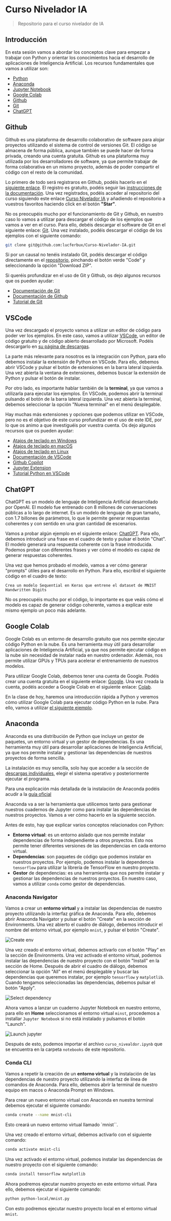 # Curso Nivelador IA

> Repositorio para el curso nivelador de IA

## Introducción

En esta sesión vamos a abordar los conceptos clave para empezar a trabajar con Python y orientar los conocimientos hacia el desarrollo de aplicaciones de Inteligencia Artificial. Los recursos fundamentales que vamos a utilizar son:

- [Python](https://www.python.org/)
- [Anaconda](https://www.anaconda.com/)
- [Jupyter Notebook](https://jupyter.org/)
- [Google Colab](https://colab.research.google.com/)
- [Github](https://github.com/)
- [Git](https://git-scm.com/)
- [ChatGPT](https://chat.openai.com/)

## Github

Github es una plataforma de desarrollo colaborativo de software para alojar proyectos utilizando el sistema de control de versiones Git. El código se almacena de forma pública, aunque también se puede hacer de forma privada, creando una cuenta gratuita. Github es una plataforma muy utilizada por los desarrolladores de software, ya que permite trabajar de forma colaborativa en un mismo proyecto, además de poder compartir el código con el resto de la comunidad.

Lo primero de todo será registraros en Github, podéis hacerlo en el [siguiente enlace](https://github.com/signup). El registro es gratuito, podéis seguir las [instrucciones de la documentación](https://docs.github.com/es/get-started/signing-up-for-github/signing-up-for-a-new-github-account). Una vez registrados, podéis acceder al repositorio del curso siguiendo este enlace [Curso Nivelador IA](https://github.com/lucferbux/Curso-Nivelador-IA) y añadiendo el repositorio a vuestros favoritos haciendo click en el botón **"Star"**.

No os preocupéis mucho por el funcionamiento de Git y Github, en nuestro caso lo vamos a utilizar para descargar el código de los ejemplos que vamos a ver en el curso. Para ello, debéis descargar el software de Git en el siguiente enlace: [Git](https://git-scm.com/). Una vez instalado, podéis descargar el código de los ejemplos con el siguiente comando:

```bash
git clone git@github.com:lucferbux/Curso-Nivelador-IA.git
```

Si por un causal no tenéis instalado Git, podéis descargar el código directamente en el [repositorio](https://github.com/lucferbux/Curso-Nivelador-IA), pinchando el botón verde "Code" y seleccionando la opción "Download ZIP".

Si queréis profundizar en el uso de Git y Github, os dejo algunos recursos que os pueden ayudar:

- [Documentación de Git](https://git-scm.com/doc)
- [Documentación de Github](https://docs.github.com/es)
- [Tutorial de Git](https://git-scm.com/docs/gittutorial)

## VSCode

Una vez descargado el proyecto vamos a utilizar un editor de código para poder ver los ejemplos. En este caso, vamos a utilizar [VSCode](https://code.visualstudio.com/), un editor de código gratuito y de código abierto desarrollado por Microsoft. Podéis descargarlo en [su página de descargas](https://code.visualstudio.com/Download).

La parte más relevante para nosotros es la integración con Python, para ello debemos instalar la extensión de Python en VSCode. Para ello, debemos abrir VSCode y pulsar el botón de extensiones en la barra lateral izquierda. Una vez abierta la ventana de extensiones, debemos buscar la extensión de Python y pulsar el botón de instalar.

Por otro lado, es importante hablar también de la **terminal**, ya que vamos a utilizarla para ejecutar los ejemplos. En VSCode, podemos abrir la terminal pulsando el botón de la barra lateral izquierda. Una vez abierta la terminal, debemos seleccionar la opción "Nueva terminal" en el menú desplegable.

Hay muchas más extensiones y opciones que podemos utilizar en VSCode, pero no es el objetivo de este curso profundizar en el uso de este IDE, por lo que os animo a que investiguéis por vuestra cuenta. Os dejo algunos recursos que os pueden ayudar:

- [Atajos de teclado en Windows](https://code.visualstudio.com/shortcuts/keyboard-shortcuts-windows.pdf)
- [Atajos de teclado en macOS](https://code.visualstudio.com/shortcuts/keyboard-shortcuts-macos.pdf)
- [Atajos de teclado en Linux](https://code.visualstudio.com/shortcuts/keyboard-shortcuts-linux.pdf)
- [Documentación de VSCode](https://code.visualstudio.com/docs)
- [Github Copilot](https://github.com/features/copilot)
- [Jupyter Extension](https://marketplace.visualstudio.com/items?itemName=ms-toolsai.jupyter)
- [Tutorial Python en VSCode](https://code.visualstudio.com/docs/python/python-tutorial)

## ChatGPT

ChatGPT es un modelo de lenguaje de Inteligencia Artificial desarrollado por OpenAI. El modelo fue entrenado con 8 millones de conversaciones públicas a lo largo de internet. Es un modelo de lenguaje de gran tamaño, con 1.7 billones de parámetros, lo que le permite generar respuestas coherentes y con sentido en una gran cantidad de escenarios.

Vamos a probar algún ejemplo en el siguiente enlace: [ChatGPT](https://chat.openai.com/). Para ello, debemos introducir una frase en el cuadro de texto y pulsar el botón "Chat". El modelo generará una respuesta coherente con la frase introducida. Podemos probar con diferentes frases y ver cómo el modelo es capaz de generar respuestas coherentes.

Una vez que hemos probado el modelo, vamos a ver cómo generar "prompts" útiles para el desarrollo en Python. Para ello, escribid el siguiente código en el cuadro de texto:

```text
Crea un modelo Sequential en Keras que entrene el dataset de MNIST Handwritten Digits
```

No os preocupéis mucho por el código, lo importante es que veáis cómo el modelo es capaz de generar código coherente, vamos a explicar este mismo ejemplo un poco más adelante.

## Google Colab

Google Colab es un entorno de desarrollo gratuito que nos permite ejecutar código Python en la nube. Es una herramienta muy útil para desarrollar aplicaciones de Inteligencia Artificial, ya que nos permite ejecutar código en la nube sin necesidad de instalar nada en nuestro ordenador. Además, nos permite utilizar GPUs y TPUs para acelerar el entrenamiento de nuestros modelos.

Para utilizar Google Colab, debemos tener una cuenta de Google. Podéis crear una cuenta gratuita en el siguiente enlace: [Google](https://accounts.google.com/signup). Una vez creada la cuenta, podéis acceder a Google Colab en el siguiente enlace: [Colab](https://colab.research.google.com/).

En la clase de hoy, haremos una introducción rápida a Python y veremos cómo utilizar Google Colab para ejecutar código Python en la nube. Para ello, vamos a utilizar [el siguiente ejemplo](https://colab.research.google.com/drive/1SqDj22rYo_2_E1DcxQMhvLNNo8UMaNk7?usp=sharing).

## Anaconda

Anaconda es una distribución de Python que incluye un gestor de paquetes, un entorno virtual y un gestor de dependencias. Es una herramienta muy útil para desarrollar aplicaciones de Inteligencia Artificial, ya que nos permite instalar y gestionar las dependencias de nuestros proyectos de forma sencilla.

La instalación es muy sencilla, solo hay que acceder a la sección de [descargas individuales](https://www.anaconda.com/products/individual), elegir el sistema operativo y posteriormente ejecutar el programa.

Para una explicación más detallada de la instalación de Anaconda podéis acudir a la [guía oficial](https://docs.anaconda.com/anaconda/install/)

Anaconda va a ser la herramienta que utilicemos tanto para gestionar nuestros cuadernos de Jupyter como para instalar las dependencias de nuestros proyectos. Vamos a ver cómo hacerlo en la siguiente sección.

Antes de esto, hay que explicar varios conceptos relacionados con Python:

- **Entorno virtual**: es un entorno aislado que nos permite instalar dependencias de forma independiente a otros proyectos. Esto nos permite tener diferentes versiones de las dependencias en cada entorno virtual.
- **Dependencias**: son paquetes de código que podemos instalar en nuestros proyectos. Por ejemplo, podemos instalar la dependencia `tensorflow` para utilizar la librería de TensorFlow en nuestro proyecto.
- **Gestor** de dependencias: es una herramienta que nos permite instalar y gestionar las dependencias de nuestros proyectos. En nuestro caso, vamos a utilizar `conda` como gestor de dependencias.

### Anaconda Navigator

Vamos a crear un **entorno virtual** y a instalar las dependencias de nuestro proyecto utilizando la interfaz gráfica de Anaconda. Para ello, debemos abrir Anaconda Navigator y pulsar el botón "Create" en la sección de Environments. Una vez abierto el cuadro de diálogo, debemos introducir el nombre del entorno virtual, por ejemplo `mnist`, y pulsar el botón "Create".

![Create env](./images/mnist-env.png)

Una vez creado el entorno virtual, debemos activarlo con el botón "Play" en la sección de Environments. Una vez activado el entorno virtual, podemos instalar las dependencias de nuestro proyecto con el botón "Install" en la sección de Home. Después de abrir el cuadro de diálogo, debemos seleccionar la opción "All" en el menú desplegable y buscar las dependencias que queremos instalar, por ejemplo `tensorflow` y `matplotlib`. Cuando tengamos seleccionadas las dependencias, debemos pulsar el botón "Apply".

![Select dependency](./images/download-dep.png)

Ahora vamos a lanzar un cuaderno Jupyter Notebook en nuestro entorno, para ello en **Home** seleccionamos el entorno virtual `minst`, procedemos a installar `Jupyter Notebook` si no está instalado y pulsamos el botón "Launch".

![Launch jupyter](./images/select-jupyter.png)

Después de esto, podemos importar el archivo `curso_nivealdor.ipynb` que se encuentra en la carpeta `notebooks` de este repositorio.

### Conda CLI

Vamos a repetir la creación de un **entorno virtual** y la instalación de las dependencias de nuestro proyecto utilizando la interfaz de línea de comandos de Anaconda. Para ello, debemos abrir la terminal de nuestro equipo em macos o Anaconda Prompt en Windows.

Para crear un nuevo entorno virtual con Anaconda en nuestra terminal debemos ejecutar el siguiente comando:

```bash
conda create --name mnist-cli
```

Esto creará un nuevo entorno virtual llamado `mnist``.

Una vez creado el entorno virtual, debemos activarlo con el siguiente comando:

```bash
conda activate mnist-cli
```

Una vez activado el entorno virtual, podemos instalar las dependencias de nuestro proyecto con el siguiente comando:

```bash
conda install tensorflow matplotlib
```

Ahora podremos ejecutar nuestro proyecto en este entorno virtual. Para ello, debemos ejecutar el siguiente comando:

```bash
python python-local/mnist.py
```

Con esto podremos ejecutar nuestro proyecto local en el entorno virtual `mnist`.
